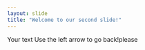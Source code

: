 ```yaml
---
layout: slide
title: "Welcome to our second slide!"
---
```

Your text
Use the left arrow to go back!please
